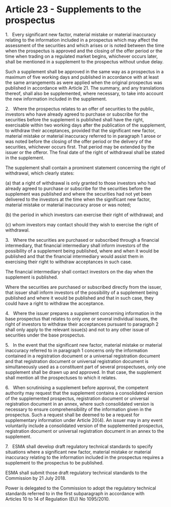 # Article 23 - Supplements to the prospectus


1.   Every significant new factor, material mistake or material inaccuracy relating to the information included in a prospectus which may affect the assessment of the securities and which arises or is noted between the time when the prospectus is approved and the closing of the offer period or the time when trading on a regulated market begins, whichever occurs later, shall be mentioned in a supplement to the prospectus without undue delay.

Such a supplement shall be approved in the same way as a prospectus in a maximum of five working days and published in accordance with at least the same arrangements as were applied when the original prospectus was published in accordance with Article 21. The summary, and any translations thereof, shall also be supplemented, where necessary, to take into account the new information included in the supplement.

2.   Where the prospectus relates to an offer of securities to the public, investors who have already agreed to purchase or subscribe for the securities before the supplement is published shall have the right, exercisable within two working days after the publication of the supplement, to withdraw their acceptances, provided that the significant new factor, material mistake or material inaccuracy referred to in paragraph 1 arose or was noted before the closing of the offer period or the delivery of the securities, whichever occurs first. That period may be extended by the issuer or the offeror. The final date of the right of withdrawal shall be stated in the supplement.

The supplement shall contain a prominent statement concerning the right of withdrawal, which clearly states:

(a) that a right of withdrawal is only granted to those investors who had already agreed to purchase or subscribe for the securities before the supplement was published and where the securities had not yet been delivered to the investors at the time when the significant new factor, material mistake or material inaccuracy arose or was noted;

(b) the period in which investors can exercise their right of withdrawal; and

(c) whom investors may contact should they wish to exercise the right of withdrawal.

3.   Where the securities are purchased or subscribed through a financial intermediary, that financial intermediary shall inform investors of the possibility of a supplement being published, where and when it would be published and that the financial intermediary would assist them in exercising their right to withdraw acceptances in such case.

The financial intermediary shall contact investors on the day when the supplement is published.

Where the securities are purchased or subscribed directly from the issuer, that issuer shall inform investors of the possibility of a supplement being published and where it would be published and that in such case, they could have a right to withdraw the acceptance.

4.   Where the issuer prepares a supplement concerning information in the base prospectus that relates to only one or several individual issues, the right of investors to withdraw their acceptances pursuant to paragraph 2 shall only apply to the relevant issue(s) and not to any other issue of securities under the base prospectus.

5.   In the event that the significant new factor, material mistake or material inaccuracy referred to in paragraph 1 concerns only the information contained in a registration document or a universal registration document and that registration document or universal registration document is simultaneously used as a constituent part of several prospectuses, only one supplement shall be drawn up and approved. In that case, the supplement shall mention all the prospectuses to which it relates.

6.   When scrutinising a supplement before approval, the competent authority may request that the supplement contains a consolidated version of the supplemented prospectus, registration document or universal registration document in an annex, where such consolidated version is necessary to ensure comprehensibility of the information given in the prospectus. Such a request shall be deemed to be a request for supplementary information under Article 20(4). An issuer may in any event voluntarily include a consolidated version of the supplemented prospectus, registration document or universal registration document in an annex to the supplement.

7.   ESMA shall develop draft regulatory technical standards to specify situations where a significant new factor, material mistake or material inaccuracy relating to the information included in the prospectus requires a supplement to the prospectus to be published.

ESMA shall submit those draft regulatory technical standards to the Commission by 21 July 2018.

Power is delegated to the Commission to adopt the regulatory technical standards referred to in the first subparagraph in accordance with Articles 10 to 14 of Regulation (EU) No 1095/2010.
